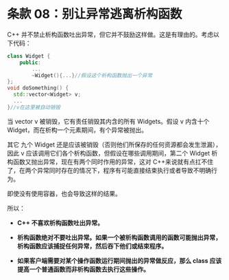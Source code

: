 # 条款 08：别让异常逃离析构函数

C++ 并不禁止析构函数吐出异常，但它并不鼓励这样做。这是有理由的。考虑以下代码：

```c++
class Widget {
	public:
		...
		~Widget(){...}//假设这个析构函数抛出一个异常
};
void doSomething() {
  std::vector<Widget> v;
  ...
}//v在这里被自动销毁
```

当 vector v 被销毁，它有责任销毁其内含的所有 Widgets。假设 v 内含十个 Widget，而在析构一个元素期间，有个异常被抛出。

其它 九个 Widget 还是应该被销毁（否则他们所保存的任何资源都会发生泄漏），因此 v 应该调用它们各个析构函数，但假设在哪些调用期间，第二个 Widget 析构函数又抛出异常，现在有两个同时作用的异常，这对 C++来说就有点扛不住了，在两个异常同时存在的情况下，程序有可能直接结束执行或者导致不明确行为。

即使没有使用容器，也会导致这样的结果。

所以：

- **C++ 不喜欢析构函数吐出异常。**

- **析构函数绝对不要吐出异常。如果一个被析构函数调用的函数可能抛出异常，析构函数应该捕捉任何异常，然后吞下他们或结束程序。**

- **如果客户端需要对某个操作函数运行期间抛出的异常做反应，那么 class 应该提高一个普通函数而非析构函数去执行这些操作。**


